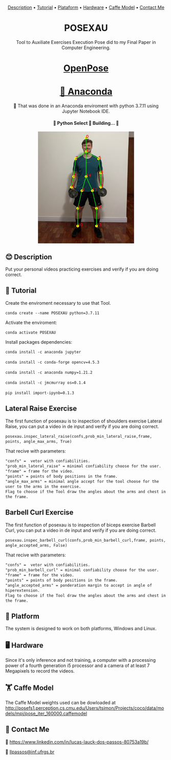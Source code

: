 <p align="center">
  <a href="#blush-description">Description</a> •
  <a href="#book-tutorial">Tutorial</a> •
  <a href="#handshake-platform">Plataform</a> •  
  <a href="#desktop_computer-hardware">Hardware</a> •
  <a href="#weight_lifting-caffe-model">Caffe Model</a> •
  <a href="#art-contact-me">Contact Me</a>
</p>

<h1 align="center">POSEXAU</h1>

<p align="center">Tool to Auxiliate Exercises Execution Pose did to my Final Paper in Computer Engineering.</p>
<h1 align="center">
    <a href="https://github.com/CMU-Perceptual-Computing-Lab/openpose">OpenPose</a>
</h1>
<h1 align="center">
    <a href="https://www.anaconda.com/">🐍 Anaconda</a>
</h1>
<p align="center">🚀 That was done in an Anaconda enviroment with python 3.7.11 using Jupyter Notebook IDE.</p>

<h4 align="center"> 
	🚧  Python Select 🚀 Building...  🚧
</h4>
<p align="center">
<img src="./images/keypoints.jpg" width="300" height="350" align="center" alt="exemplo imagem">
</p>

## :blush: **Description**

Put your personal vídeos practicing exercises and verify if you are doing correct.

## :book: **Tutorial**

Create the enviroment necessary to use that Tool.
```
conda create --name POSEXAU python=3.7.11
```

Activate the enviroment:
```
conda activate POSEXAU
```

Install packages dependencies:
```
conda install -c anaconda jupyter

conda install -c conda-forge opencv=4.5.3

conda install -c anaconda numpy=1.21.2

conda install -c jmcmurray os=0.1.4

pip install import-ipynb=0.1.3
```


## **Lateral Raise Exercise**

The first function of posexau is to inspection of shoulders exercise Lateral Raise, you can put a video in de input and verify if you are doing correct. 


```
posexau.inspec_lateral_raise(confs,prob_min_lateral_raise,frame, points, angle_max_arms, True)
```

That recive with parameters:

```
"confs" =  vetor with confiabilities.
"prob_min_lateral_raise" = minimal confiability choose for the user.
"frame" = frame for the video.
"points" = points of body positions in the frame.
"angle_max_arms" = minimal angle accept for the tool choose for the user to the arms in the exercise.
Flag to choose if the Tool draw the angles about the arms and chest in the frame.
```

## **Barbell Curl Exercise**

The first function of posexau is to inspection of biceps exercise Barbell Curl, you can put a video in de input and verify if you are doing correct. 


```
posexau.inspec_barbell_curl(confs,prob_min_barbell_curl,frame, points, angle_accepted_arms, False)
```

That recive with parameters:

```
"confs" =  vetor with confiabilities.
"prob_min_barbell_curl" = minimal confiability choose for the user.
"frame" = frame for the video.
"points" = points of body positions in the frame.
"angle_accepted_arms" = ponderation margin to accept in angle of hiperextension.
Flag to choose if the Tool draw the angles about the arms and chest in the frame.
```

## :handshake: **Platform**

The system is designed to work on both platforms, Windows and Linux. 

## :desktop_computer: **Hardware**
Since it's only inference and not training, a computer with a processing power of a fourth generation i5 processor and a camera of at least 7 Megapixels to record the videos.

## :weight_lifting: **Caffe Model**
The Caffe Model weights used can be dowloaded at
http://posefs1.perception.cs.cmu.edu/Users/tsimon/Projects/coco/data/models/mpi/pose_iter_160000.caffemodel

## :art: **Contact Me**
🔗 https://www.linkedin.com/in/lucas-lauck-dos-passos-80753a19b/

📧 llpassos@inf.ufrgs.br
